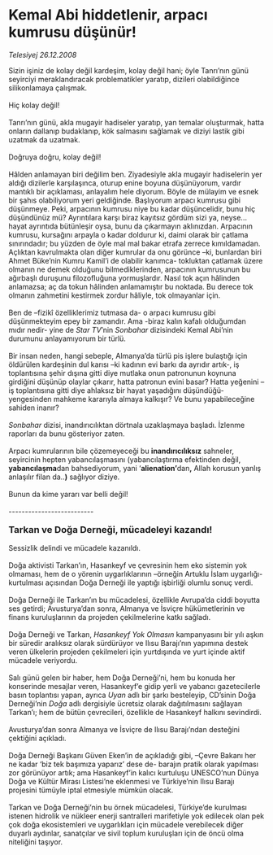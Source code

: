 # Kemal Abi hiddetlenir, arpacı kumrusu düşünür!

*Telesiyej 26.12.2008*

<div class="taraf_structure_2col_1zq">
<div class="margen_n">



 <p>Sizin işiniz de kolay değil kardeşim, kolay değil hani; öyle Tanrı’nın günü seyirciyi meraklandıracak problematikler yaratıp, dizileri olabildiğince silikonlamaya çalışmak. <br/><br/>Hiç kolay değil! <br/><br/>Tanrı’nın günü, akla mugayir hadiseler yaratıp, yan temalar oluşturmak, hatta onların dallanıp budaklanıp, kök salmasını sağlamak ve diziyi lastik gibi uzatmak da uzatmak. <br/><br/>Doğruya doğru, kolay değil! <br/><br/>Hâlden anlamayan biri değilim ben. Ziyadesiyle akla mugayir hadiselerin yer aldığı dizilerle karşılaşınca, oturup enine boyuna düşünüyorum, vardır mantıklı bir açıklaması, anlayalım hele diyorum. Böyle de mülayim ve esnek bir şahıs olabiliyorum yeri geldiğinde. Başlıyorum arpacı kumrusu gibi düşünmeye. Peki, arpacının kumrusu niye bu kadar düşüncelidir, bunu hiç düşündünüz mü? Ayrıntılara karşı biraz kayıtsız gördüm sizi ya, neyse... hayat ayrıntıda bütünleşir oysa, bunu da çıkarmayın aklınızdan. Arpacının kumrusu, kursağını arpayla o kadar doldurur ki, daimi olarak bir çatlama sınırındadır; bu yüzden de öyle mal mal bakar etrafa zerrece kımıldamadan. Açlıktan kavrulmakta olan diğer kumrular da onu görünce –ki, bunlardan biri Ahmet Büke’nin Kumru Kamil’i de olabilir kanımca- tokluktan çatlamak üzere olmanın ne demek olduğunu bilmediklerinden, arpacının kumrusunun bu ağırbaşlı duruşunu filozofluğuna yormuşlardır. Nasıl tok açın hâlinden anlamazsa; aç da tokun hâlinden anlamamıştır bu noktada. Bu derece tok olmanın zahmetini kestirmek zordur hâliyle, tok olmayanlar için. <br/><br/>Ben de –fizikî özelliklerimiz tutmasa da- o arpacı kumrusu gibi düşünmekteyim epey bir zamandır. Ama -biraz kalın kafalı olduğumdan mıdır nedir- yine de <i>Star TV</i>’nin <i>Sonbahar</i> dizisindeki Kemal Abi’nin durumunu anlayamıyorum bir türlü. <br/><br/>Bir insan neden, hangi sebeple, Almanya’da türlü pis işlere bulaştığı için öldürülen kardeşinin dul karısı –ki kadının evi barkı da ayrıdır artık-, iş toplantısına şehir dışına gitti diye mutlaka onun patronunun koynuna girdiğini düşünüp olaylar çıkarır, hatta patronun evini basar? Hatta yeğenini –iş toplantısına gitti diye ahlaksız bir hayat yaşadığını düşündüğü- yengesinden mahkeme kararıyla almaya kalkışır? Ve bunu yapabileceğine sahiden inanır? <i><br/><br/>Sonbahar</i> dizisi, inandırıcılıktan dörtnala uzaklaşmaya başladı. İzlenme raporları da bunu gösteriyor zaten. <br/><br/>Arpacı kumrularının bile çözemeyeceği bu <b>inandırıcılıksız</b> sahneler, seyircinin hepten yabancılaşmasını (yabancılaştırma efektinden değil, <b>yabancılaşma</b>dan bahsediyorum, yani ‘<b>alienation’</b>dan<b>,</b> Allah korusun yanlış anlaşılır filan da..<b>)</b> sağlıyor diziye. <br/><br/>Bunun da kime yararı var belli değil! <br/><br/>-------------------------- <br/><br/><font size="4"><strong>Tarkan ve Doğa Derneği, mücadeleyi kazandı!</strong></font> <br/><br/>Sessizlik delindi ve mücadele kazanıldı. <br/><br/>Doğa aktivisti Tarkan’ın, Hasankeyf ve çevresinin hem eko sistemin yok olmaması, hem de o yörenin uygarlıklarının –örneğin Artuklu İslam uygarlığı- kurtulması açısından Doğa Derneği ile yaptığı işbirliği olumlu sonuç verdi. <br/><br/>Doğa Derneği ile Tarkan’ın bu mücadelesi, özellikle Avrupa’da ciddi boyutta ses getirdi; Avusturya’dan sonra, Almanya ve İsviçre hükümetlerinin ve finans kuruluşlarının da projeden çekilmelerine katkı sağladı. <br/><br/>Doğa Derneği ve Tarkan, <i>Hasankeyf Yok Olmasın</i> kampanyasını bir yılı aşkın bir süredir aralıksız olarak sürdürüyor ve Ilısu Barajı’nın yapımına destek veren ülkelerin projeden çekilmeleri için yurtdışında ve yurt içinde aktif mücadele veriyordu. <br/><br/>Salı günü gelen bir haber, hem Doğa Derneği’ni, hem bu konuda her konserinde mesajlar veren, Hasankeyf’e gidip yerli ve yabancı gazetecilerle basın toplantısı yapan, ayrıca <i>Uyan</i> adlı bir şarkı besteleyip, CD’sinin Doğa Derneği’nin <i>Doğa</i> adlı dergisiyle ücretsiz olarak dağıtılmasını sağlayan Tarkan’ı; hem de bütün çevrecileri, özellikle de Hasankeyf halkını sevindirdi. <br/><br/>Avusturya’dan sonra Almanya ve İsviçre de Ilısu Barajı’ndan desteğini çektiğini açıkladı. <br/><br/>Doğa Derneği Başkanı Güven Eken’in de açıkladığı gibi, –Çevre Bakanı her ne kadar ‘biz tek başımıza yaparız’ dese de- barajın pratik olarak yapılması zor görünüyor artık; ama Hasankeyf’in kalıcı kurtuluşu UNESCO’nun Dünya Doğa ve Kültür Mirası Listesi’ne eklenmesi ve Türkiye’nin Ilısu Barajı projesini tümüyle iptal etmesiyle mümkün olacak. <br/><br/>Tarkan ve Doğa Derneği’nin bu örnek mücadelesi, Türkiye’de kurulması istenen hidrolik ve nükleer enerji santralleri marifetiyle yok edilecek olan pek çok doğa ekosistemleri ve uygarlıkları için mücadele verebilecek diğer duyarlı aydınlar, sanatçılar ve sivil toplum kuruluşları için de öncü olma niteliğini taşıyor.</p>

<br/>


<div id="taraf_not">
</div>

</div>


</div>
